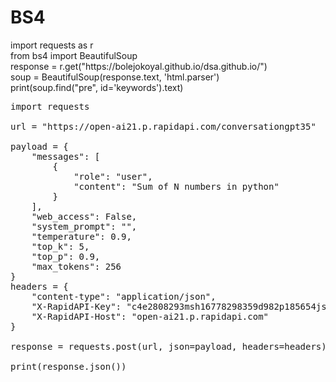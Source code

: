 # BS4
<p>import requests as r <br/>
from bs4 import BeautifulSoup <br/>
response = r.get("https://bolejokoyal.github.io/dsa.github.io/")<br/>
soup = BeautifulSoup(response.text, 'html.parser')<br/>
print(soup.find("pre", id='keywords').text)
</p>

<pre>import requests

url = "https://open-ai21.p.rapidapi.com/conversationgpt35"

payload = {
	"messages": [
		{
			"role": "user",
			"content": "Sum of N numbers in python"
		}
	],
	"web_access": False,
	"system_prompt": "",
	"temperature": 0.9,
	"top_k": 5,
	"top_p": 0.9,
	"max_tokens": 256
}
headers = {
	"content-type": "application/json",
	"X-RapidAPI-Key": "c4e2808293msh16778298359d982p185654jsn8c828c507815",
	"X-RapidAPI-Host": "open-ai21.p.rapidapi.com"
}

response = requests.post(url, json=payload, headers=headers)

print(response.json())</pre>
